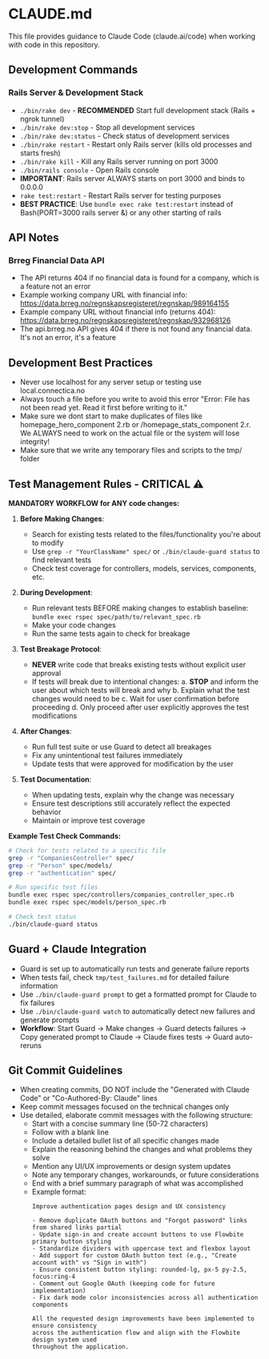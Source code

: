# CLAUDE.md

This file provides guidance to Claude Code (claude.ai/code) when working with code in this repository.

## Development Commands

### Rails Server & Development Stack
- `./bin/rake dev` - **RECOMMENDED** Start full development stack (Rails + ngrok tunnel)
- `./bin/rake dev:stop` - Stop all development services
- `./bin/rake dev:status` - Check status of development services
- `./bin/rake restart` - Restart only Rails server (kills old processes and starts fresh)
- `./bin/rake kill` - Kill any Rails server running on port 3000
- `./bin/rails console` - Open Rails console
- **IMPORTANT**: Rails server ALWAYS starts on port 3000 and binds to 0.0.0.0
- `rake test:restart` - Restart Rails server for testing purposes
- **BEST PRACTICE**: Use `bundle exec rake test:restart` instead of Bash(PORT=3000 rails server &) or any other starting of rails

## API Notes

### Brreg Financial Data API
- The API returns 404 if no financial data is found for a company, which is a feature not an error
- Example working company URL with financial info: https://data.brreg.no/regnskapsregisteret/regnskap/989164155
- Example company URL without financial info (returns 404): https://data.brreg.no/regnskapsregisteret/regnskap/932968126
- The api.brreg.no API gives 404 if there is not found any financial data. It's not an error, it's a feature

## Development Best Practices
- Never use localhost for any server setup or testing use local.connectica.no
- Always touch a file before you write to avoid this error "Error: File has not been read yet. Read it first before writing to it."
- Make sure we dont start to make duplicates of files like homepage_hero_component 2.rb or /homepage_stats_component 2.r. We ALWAYS need to work on the actual file or the system will lose integrity!
- Make sure that we write any temporary files and scripts to the tmp/ folder

## Test Management Rules - CRITICAL ⚠️
**MANDATORY WORKFLOW for ANY code changes:**

1. **Before Making Changes**: 
   - Search for existing tests related to the files/functionality you're about to modify
   - Use `grep -r "YourClassName" spec/` or `./bin/claude-guard status` to find relevant tests
   - Check test coverage for controllers, models, services, components, etc.

2. **During Development**:
   - Run relevant tests BEFORE making changes to establish baseline: `bundle exec rspec spec/path/to/relevant_spec.rb`
   - Make your code changes
   - Run the same tests again to check for breakage

3. **Test Breakage Protocol**:
   - **NEVER** write code that breaks existing tests without explicit user approval
   - If tests will break due to intentional changes:
     a. **STOP** and inform the user about which tests will break and why
     b. Explain what the test changes would need to be
     c. Wait for user confirmation before proceeding
     d. Only proceed after user explicitly approves the test modifications

4. **After Changes**:
   - Run full test suite or use Guard to detect all breakages
   - Fix any unintentional test failures immediately
   - Update tests that were approved for modification by the user

5. **Test Documentation**:
   - When updating tests, explain why the change was necessary
   - Ensure test descriptions still accurately reflect the expected behavior
   - Maintain or improve test coverage

**Example Test Check Commands:**
```bash
# Check for tests related to a specific file
grep -r "CompaniesController" spec/
grep -r "Person" spec/models/
grep -r "authentication" spec/

# Run specific test files
bundle exec rspec spec/controllers/companies_controller_spec.rb
bundle exec rspec spec/models/person_spec.rb

# Check test status
./bin/claude-guard status
```

## Guard + Claude Integration
- Guard is set up to automatically run tests and generate failure reports
- When tests fail, check `tmp/test_failures.md` for detailed failure information
- Use `./bin/claude-guard prompt` to get a formatted prompt for Claude to fix failures
- Use `./bin/claude-guard watch` to automatically detect new failures and generate prompts
- **Workflow**: Start Guard → Make changes → Guard detects failures → Copy generated prompt to Claude → Claude fixes tests → Guard auto-reruns

## Git Commit Guidelines
- When creating commits, DO NOT include the "Generated with Claude Code" or "Co-Authored-By: Claude" lines
- Keep commit messages focused on the technical changes only
- Use detailed, elaborate commit messages with the following structure:
  - Start with a concise summary line (50-72 characters)
  - Follow with a blank line
  - Include a detailed bullet list of all specific changes made
  - Explain the reasoning behind the changes and what problems they solve
  - Mention any UI/UX improvements or design system updates
  - Note any temporary changes, workarounds, or future considerations
  - End with a brief summary paragraph of what was accomplished
  - Example format:
    ```
    Improve authentication pages design and UX consistency

    - Remove duplicate OAuth buttons and "Forgot password" links from shared links partial
    - Update sign-in and create account buttons to use Flowbite primary button styling
    - Standardize dividers with uppercase text and flexbox layout  
    - Add support for custom OAuth button text (e.g., "Create account with" vs "Sign in with")
    - Ensure consistent button styling: rounded-lg, px-5 py-2.5, focus:ring-4
    - Comment out Google OAuth (keeping code for future implementation)
    - Fix dark mode color inconsistencies across all authentication components

    All the requested design improvements have been implemented to ensure consistency
    across the authentication flow and align with the Flowbite design system used
    throughout the application.
    ```